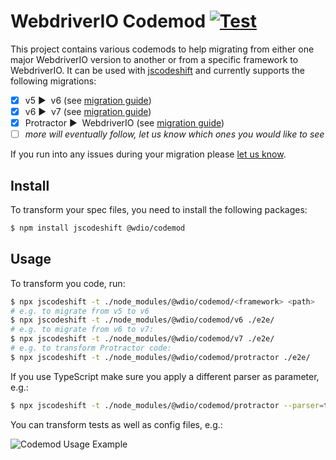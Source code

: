 WebdriverIO Codemod [![Test](https://github.com/webdriverio/protractor-codemod/actions/workflows/test.yaml/badge.svg)](https://github.com/webdriverio/protractor-codemod/actions/workflows/test.yaml)
===================

This project contains various codemods to help migrating from either one major WebdriverIO version to another or from a specific framework to WebdriverIO. It can be used with [jscodeshift](https://www.npmjs.com/package/jscodeshift) and currently supports the following migrations:

- [x] v5 ▶️&nbsp; v6 (see [migration guide](https://webdriver.io/docs/v6-migration))
- [x] v6 ▶️&nbsp; v7 (see [migration guide](https://webdriver.io/docs/v7-migration))
- [x] Protractor ▶️&nbsp; WebdriverIO (see [migration guide](https://webdriver.io/docs/protractor-migration))
- [ ] _more will eventually follow, let us know which ones you would like to see_

If you run into any issues during your migration please [let us know](https://github.com/webdriverio/codemod/discussions/new).

## Install

To transform your spec files, you need to install the following packages:

```sh
$ npm install jscodeshift @wdio/codemod
```

## Usage

To transform you code, run:

```sh
$ npx jscodeshift -t ./node_modules/@wdio/codemod/<framework> <path>
# e.g. to migrate from v5 to v6
$ npx jscodeshift -t ./node_modules/@wdio/codemod/v6 ./e2e/
# e.g. to migrate from v6 to v7:
$ npx jscodeshift -t ./node_modules/@wdio/codemod/v7 ./e2e/
# e.g. to transform Protractor code:
$ npx jscodeshift -t ./node_modules/@wdio/codemod/protractor ./e2e/
```

If you use TypeScript make sure you apply a different parser as parameter, e.g.:

```sh
$ npx jscodeshift -t ./node_modules/@wdio/codemod/protractor --parser=tsx ./e2e/*.ts
```

You can transform tests as well as config files, e.g.:

![Codemod Usage Example][example]

[example]: /.github/assets/example.gif "Codemod Usage Example"
